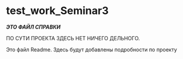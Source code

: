 # test_work_Seminar3

***ЭТО ФАЙЛ СПРАВКИ***

ПО СУТИ ПРОЕКТА ЗДЕСЬ НЕТ НИЧЕГО ДЕЛЬНОГО.

Это файл Readme. Здесь будут добавлены подробности по проекту

